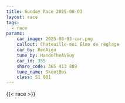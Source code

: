 ```yaml
---
title: Sunday Race 2025-08-03
layout: race
tags:
  - race
params:
    car_image: 2025-08-03-car.png
    callout: Chatouille-moi Elmo de réglage
    car_by: RenAigu
    tune_by: HandoTheAVGuy
    car_id: 355
    share_code: 365 413 889
    tune_name: SkootBoi
    class: S1 801
---
```


{{< race >}}
